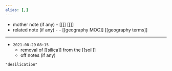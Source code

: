 ```yaml
---
alias: [,]
---
```

- mother note (if any)
		- [[]] [[]]
- related note (if any) -
		- [[geography MOC]] [[geography terms]]
***************************************

- `2021-08-29`  `08:15`
	- removal of [[silica]] from the [[soil]]
	- off notes (if any)

```query
"desilication"
```